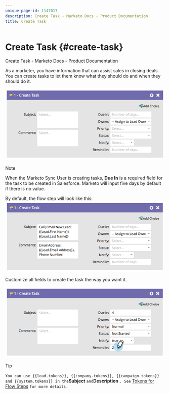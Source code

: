 ```yaml
---
unique-page-id: 1147017
description: Create Task - Marketo Docs - Product Documentation
title: Create Task
---
```


# Create Task {#create-task}

Create Task - Marketo Docs - Product Documentation

As a marketer, you have information that can assist sales in closing deals. You can create tasks to let them know what they should do and when they should do it.

![](assets/image2014-9-22-14-3a54-3a46.png)

>[!NOTE]
>
>When the Marketo Sync User is creating tasks, **Due In** is a required field for the task to be created in Salesforce. Marketo will input five days by default if there is no value.

By default, the flow step will look like this:   ![](assets/image2014-9-22-14-3a54-3a49.png)

Customize all fields to create the task the way you want it.

![](assets/image2014-9-22-14-3a54-3a52.png)

>[!TIP]
>
>`You can use {{lead.tokens}}, {{company.tokens}}, {{campaign.tokens}} and {{system.tokens}} in the`**Subject** `and`**Description** `. See` [Tokens for Flow Steps](../../../../../welcome-to-marketo-docs/product-docs/core-marketo-concepts/smart-campaigns/flow-actions/use-tokens-in-flow-steps.md) `for more details.`

